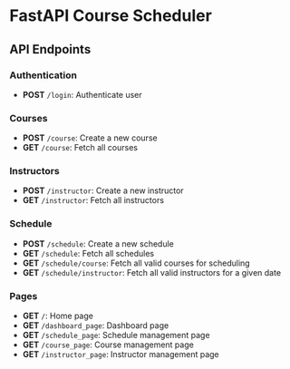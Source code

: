# FastAPI Course Scheduler

## API Endpoints

### Authentication
- **POST** `/login`: Authenticate user

### Courses
- **POST** `/course`: Create a new course
- **GET** `/course`: Fetch all courses

### Instructors
- **POST** `/instructor`: Create a new instructor
- **GET** `/instructor`: Fetch all instructors

### Schedule
- **POST** `/schedule`: Create a new schedule
- **GET** `/schedule`: Fetch all schedules
- **GET** `/schedule/course`: Fetch all valid courses for scheduling
- **GET** `/schedule/instructor`: Fetch all valid instructors for a given date

### Pages
- **GET** `/`: Home page
- **GET** `/dashboard_page`: Dashboard page
- **GET** `/schedule_page`: Schedule management page
- **GET** `/course_page`: Course management page
- **GET** `/instructor_page`: Instructor management page
